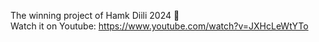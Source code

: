 The winning project of Hamk Diili 2024 🎉 <br>
Watch it on Youtube:
https://www.youtube.com/watch?v=JXHcLeWtYTo
